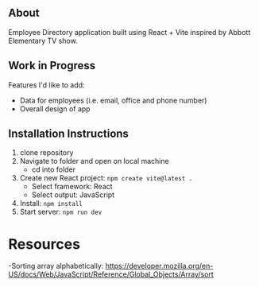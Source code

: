 ## About

Employee Directory application built using React + Vite inspired by Abbott Elementary TV show.

## Work in Progress

Features I'd like to add:

- Data for employees (i.e. email, office and phone number)
- Overall design of app

## Installation Instructions

1. clone repository
2. Navigate to folder and open on local machine
   - cd into folder
3. Create new React project: `npm create vite@latest .`
   - Select framework: React
   - Select output: JavaScript
4. Install: `npm install`
5. Start server: `npm run dev`

# Resources

-Sorting array alphabetically: https://developer.mozilla.org/en-US/docs/Web/JavaScript/Reference/Global_Objects/Array/sort
